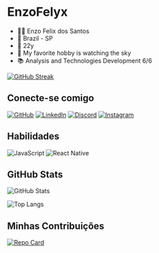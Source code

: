 # EnzoFelyx

- 👨‍💻 Enzo Felix dos Santos
- 📌 Brazil - SP
- 🌱 22y
- 🔭 My favorite hobby is watching the sky
- 📚 Analysis and Technologies Development 6/6

[![GitHub Streak](https://streak-stats.demolab.com/?user=EnzoFelyx&theme=bear&background=000&border=30A3DC&dates=FFF)](https://git.io/streak-stats)

## Conecte-se comigo

[![GitHub](https://img.shields.io/badge/GitHub-000?style=for-the-badge&logo=github&logoColor=0E76A8)](https://www.github.com/EnzoFelyx/)
[![LinkedIn](https://img.shields.io/badge/LinkedIn-FFF?style=for-the-badge&logo=linkedin&logoColor=0E76A8)](https://www.linkedin.com/in/enzofelyx/)
[![Discord](https://img.shields.io/badge/Discord-FFF?style=for-the-badge&logo=discord)](https://www.discord.com/in/enzu9641/)
[![Instagram](https://img.shields.io/badge/Instagram-FFF?style=for-the-badge&logo=instagram)](https://www.instagram.com/enzo_felyx/)

## Habilidades

![JavaScript](https://img.shields.io/badge/JavaScript-000?style=for-the-badge&logo=javascript)
![React Native](https://img.shields.io/badge/React-Native-000?style=for-the-badge&logo=React-Native)


## GitHub Stats

![GitHub Stats](https://github-readme-stats.vercel.app/api?username=EnzoFelyx&theme=transparent&bg_color=000&border_color=30A3DC&show_icons=true&icon_color=30A3DC&title_color=E94D5F&text_color=FFF)

![Top Langs](https://github-readme-stats-git-masterrstaa-rickstaa.vercel.app/api/top-langs/?username=EnzoFelyx&layout=compact&bg_color=000&border_color=30A3DC&title_color=E94D5F&text_color=FFF)

## Minhas Contribuições

[![Repo Card](https://github-readme-stats.vercel.app/api/pin/?username=EnzoFelyx&repo=voluntaryApp&bg_color=000&border_color=30A3DC&show_icons=true&icon_color=30A3DC&title_color=E94D5F&text_color=FFF)](https://github.com/SEUUSERNAME/SEUREPOSITORIO)
